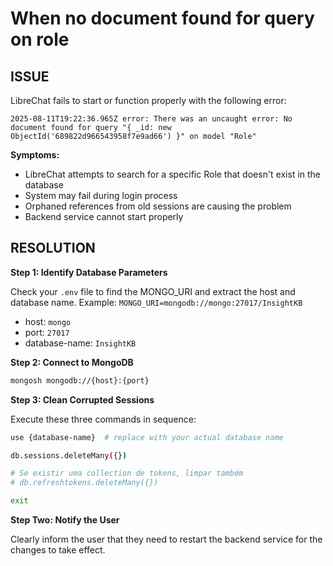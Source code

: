 # When no document found for query on role

## **ISSUE**

LibreChat fails to start or function properly with the following error:
```
2025-08-11T19:22:36.965Z error: There was an uncaught error: No document found for query "{ _id: new ObjectId('689822d966543958f7e9ad66') }" on model "Role"
```

**Symptoms:**
- LibreChat attempts to search for a specific Role that doesn't exist in the database
- System may fail during login process
- Orphaned references from old sessions are causing the problem
- Backend service cannot start properly

## **RESOLUTION**

**Step 1: Identify Database Parameters**

Check your `.env` file to find the MONGO_URI and extract the host and database name.
Example: `MONGO_URI=mongodb://mongo:27017/InsightKB`
- host: `mongo`
- port: `27017`
- database-name: `InsightKB`

**Step 2: Connect to MongoDB**

```bash
mongosh mongodb://{host}:{port}
```

**Step 3: Clean Corrupted Sessions**

Execute these three commands in sequence:

```bash
use {database-name}  # replace with your actual database name

db.sessions.deleteMany({})

# Se existir uma collection de tokens, limpar também
# db.refreshtokens.deleteMany({})

exit
```

**Step Two: Notify the User**

Clearly inform the user that they need to restart the backend service for the changes to take effect.
